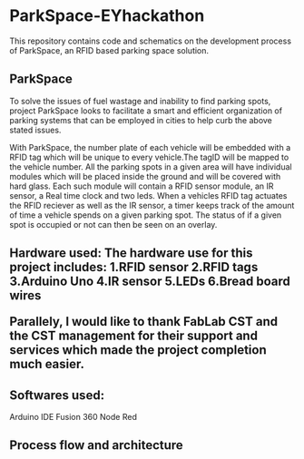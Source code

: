 # ParkSpace-EYhackathon
This repository contains code and schematics on the development process of ParkSpace, an RFID based parking space solution. 

<h2>ParkSpace </h2>
<p>To solve the issues of fuel wastage and inability to find parking spots, project ParkSpace looks to facilitate a smart and efficient organization of parking systems that can be employed in cities to help curb the above stated issues.
  
With ParkSpace, the number plate of each vehicle will be embedded with a RFID tag which will be unique to every vehicle.The tagID will be mapped to the vehicle number. All the parking spots in a given area will have individual modules which will be placed inside the ground and will be covered with hard glass. Each such module will contain a RFID sensor module, an IR sensor, a Real time clock and two leds. When a vehicles RFID tag actuates the RFID reciever as well as the IR sensor, a timer keeps track of the amount of time a vehicle spends on a given parking spot. The status of if a given spot is occupied or not can then be seen on an overlay.
</p>

<h2> Hardware used: </h2?
  <p>
The hardware use for this project includes:
1.RFID sensor
2.RFID tags
3.Arduino Uno
4.IR sensor
5.LEDs
6.Bread board wires
  </p>

<p>Parallely, I would like to thank FabLab CST and the CST management for their support and services which made the project completion much easier.</p>

<h2> Softwares used: </h2>
Arduino IDE
Fusion 360
Node Red

  
<h2> Process flow and architecture </h2>


  
